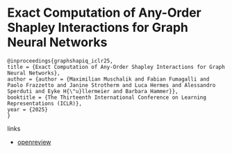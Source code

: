 # Exact Computation of Any-Order Shapley Interactions for Graph Neural Networks

```
@inproceedings{graphshapiq_iclr25,
title = {Exact Computation of Any-Order Shapley Interactions for Graph Neural Networks},
author = {author = {Maximilian Muschalik and Fabian Fumagalli and Paolo Frazzetto and Janine Strotherm and Luca Hermes and Alessandro Sperduti and Eyke H{\"u}llermeier and Barbara Hammer}},
booktitle = {The Thirteenth International Conference on Learning Representations (ICLR)},
year = {2025}
}
```

links
- [openreview](https://openreview.net/forum?id=9tKC0YM8sX)

